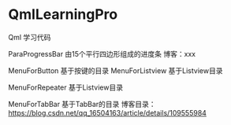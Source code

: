 # QmlLearningPro
Qml 学习代码

ParaProgressBar
由15个平行四边形组成的进度条
博客：xxx


MenuForButton 
基于按键的目录
MenuForListview
基于Listview目录

MenuForRepeater
基于Listview目录

MenuForTabBar
基于TabBar的目录
博客目录： https://blog.csdn.net/qq_16504163/article/details/109555984

